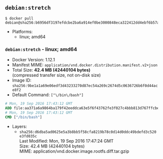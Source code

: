 ## `debian:stretch`

```console
$ docker pull debian@sha256:b6956df3197efdcbe2ba6a914ef0be3000848eca322412dd4ebf6b57af062a9e
```

-	Platforms:
	-	linux; amd64

### `debian:stretch` - linux; amd64

-	Docker Version: 1.12.1
-	Manifest MIME: `application/vnd.docker.distribution.manifest.v2+json`
-	Total Size: **42.4 MB (42440104 bytes)**  
	(compressed transfer size, not on-disk size)
-	Image ID: `sha256:9be1a1a69e06edf3d43233270d87ec54a269c2674d5c0636726b6f0d44ace8f2`
-	Default Command: `["\/bin\/bash"]`

```dockerfile
# Mon, 19 Sep 2016 17:43:12 GMT
ADD file:aa371a6a9864ba179f42eeddca63e5f6f43762fe3f027c4bbb813d767ffcbe99 in / 
# Mon, 19 Sep 2016 17:43:12 GMT
CMD ["/bin/bash"]
```

-	Layers:
	-	`sha256:d6dba5ad0625e5a3b8bb5f58cfa8219b78c0d14d0ddc49bdefd3c520e3fd035c`  
		Last Modified: Mon, 19 Sep 2016 17:47:24 GMT  
		Size: 42.4 MB (42440104 bytes)  
		MIME: application/vnd.docker.image.rootfs.diff.tar.gzip
